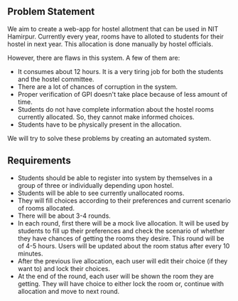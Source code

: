 ## Problem Statement

We aim to create a web-app for hostel allotment that can be used in NIT Hamirpur. Currently every year, rooms have to alloted to students for their hostel in next year. This allocation is done manually by hostel officials. 

However, there are flaws in this system. A few of them are:
- It consumes about 12 hours. It is a very tiring job for both the students and the hostel committee.
- There are a lot of chances of corruption in the system.
- Proper verification of GPI doesn't take place because of less amount of time.
- Students do not have complete information about the hostel rooms currently allocated. So, they cannot make informed choices.
- Students have to be physically present in the allocation.

We will try to solve these problems by creating an automated system.


## Requirements

- Students should be able to register into system by themselves in a group of three or individually depending upon hostel.
- Students will be able to see currently unallocated rooms.
- They will fill choices according to their preferences and current scenario of rooms allocated.
- There will be about 3-4 rounds. 
- In each round, first there will be a mock live allocation. It will be used by students to fill up their preferences and check the scenario of whether they have chances of getting the rooms they desire. This round will be of 4-5 hours. Users will be updated about the room status after every 10 minutes.
- After the previous live allocation, each user will edit their choice (if they want to) and lock their choices.
- At the end of the round, each user will be shown the room they are getting. They will have choice to either lock the room or, continue with allocation and move to next round.
